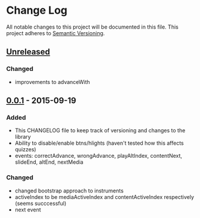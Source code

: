 # Change Log
All notable changes to this project will be documented in this file.
This project adheres to [Semantic Versioning](http://semver.org/).

## [Unreleased][unreleased]
### Changed
- improvements to advanceWith

## [0.0.1] - 2015-09-19
### Added
- This CHANGELOG file to keep track of versioning and changes to the library
- Ability to disable/enable btns/hlights (haven't tested how this affects quizzes)
- events: correctAdvance, wrongAdvance, playAltIndex, contentNext, slideEnd, altEnd, nextMedia

### Changed
- changed bootstrap approach to instruments
- activeIndex to be mediaActiveIndex and contentActiveIndex respectively (seems succcessful)
- next event

[unreleased]: https://github.com/CDOT-EDX/Project
[0.0.1]: https://github.com/CDOT-EDX/Project/commit/9a3841a874c4a8824a0eaf3c905af172c753d3ef